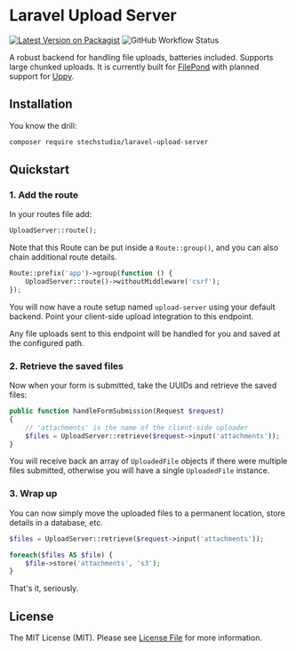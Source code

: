 # Laravel Upload Server

[![Latest Version on Packagist](https://img.shields.io/packagist/v/stechstudio/laravel-upload-server.svg?style=flat-square)](https://packagist.org/packages/stechstudio/laravel-upload-server)
![GitHub Workflow Status](https://img.shields.io/github/workflow/status/stechstudio/laravel-upload-server/Laravel?style=flat-square)

A robust backend for handling file uploads, batteries included. Supports large chunked uploads. It is currently built for [FilePond](https://pqina.nl/filepond/) with planned support for [Uppy](https://uppy.io/). 

## Installation

You know the drill:

```bash
composer require stechstudio/laravel-upload-server
```

## Quickstart

### 1. Add the route

In your routes file add:

```php
UploadServer::route();
```

Note that this Route can be put inside a `Route::group()`, and you can also chain additional route details. 

```php
Route::prefix('app')->group(function () {
    UploadServer::route()->withoutMiddleware('csrf');
});
```

You will now have a route setup named `upload-server` using your default backend. Point your client-side upload integration to this endpoint.

Any file uploads sent to this endpoint will be handled for you and saved at the configured path. 

### 2. Retrieve the saved files

Now when your form is submitted, take the UUIDs and retrieve the saved files:

```php
public function handleFormSubmission(Request $request)
{
    // 'attachments' is the name of the client-side uploader
    $files = UploadServer::retrieve($request->input('attachments'));
}
```

You will receive back an array of `UploadedFile` objects if there were multiple files submitted, otherwise you will have a single `UploadedFile` instance.

### 3. Wrap up

You can now simply move the uploaded files to a permanent location, store details in a database, etc.

```php
$files = UploadServer::retrieve($request->input('attachments'));

foreach($files AS $file) {
    $file->store('attachments', 's3');
}
```

That's it, seriously. 

## License

The MIT License (MIT). Please see [License File](LICENSE.md) for more information.
